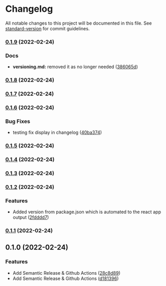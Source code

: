 # Changelog

All notable changes to this project will be documented in this file. See [standard-version](https://github.com/conventional-changelog/standard-version) for commit guidelines.

### [0.1.9](https://github.com/bangarangler/semantic-versioning/compare/v0.1.8...v0.1.9) (2022-02-24)


### Docs

* **versioning.md:** removed it as no longer needed ([386065d](https://github.com/bangarangler/semantic-versioning/commit/386065d483ab192185dc1616e9748832a641df70))

### [0.1.8](https://github.com/bangarangler/semantic-versioning/compare/v0.1.7...v0.1.8) (2022-02-24)

### [0.1.7](https://github.com/bangarangler/semantic-versioning/compare/v0.1.6...v0.1.7) (2022-02-24)

### [0.1.6](https://github.com/bangarangler/semantic-versioning/compare/v0.1.5...v0.1.6) (2022-02-24)


### Bug Fixes

* testing fix display in changelog ([40ba374](https://github.com/bangarangler/semantic-versioning/commit/40ba374c0cbf09f09fbd53a9bdcc63622fcc73a3))

### [0.1.5](https://github.com/bangarangler/semantic-versioning/compare/v0.1.4...v0.1.5) (2022-02-24)

### [0.1.4](https://github.com/bangarangler/semantic-versioning/compare/v0.1.3...v0.1.4) (2022-02-24)

### [0.1.3](https://github.com/bangarangler/semantic-versioning/compare/v0.1.2...v0.1.3) (2022-02-24)

### [0.1.2](https://github.com/bangarangler/semantic-versioning/compare/v0.1.1...v0.1.2) (2022-02-24)


### Features

* Added version from package.json which is automated to the react app output ([2fdddd7](https://github.com/bangarangler/semantic-versioning/commit/2fdddd7d638d84306a9f849f3e66fb9648d73b66))

### [0.1.1](https://github.com/bangarangler/semantic-versioning/compare/v0.1.0...v0.1.1) (2022-02-24)

## 0.1.0 (2022-02-24)


### Features

* Add Semantic Release & Github Actions ([28c8d89](https://github.com/bangarangler/semantic-versioning/commit/28c8d895c823162d530e5b8b5383ae260c706f59))
* Add Semantic Release & Github Actions ([d181396](https://github.com/bangarangler/semantic-versioning/commit/d1813960e0fdd182a57a5489665fdedc10d18c50))
